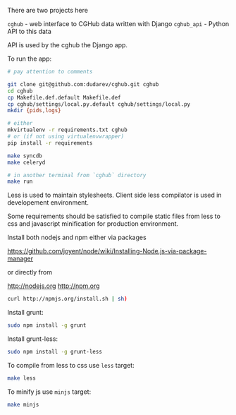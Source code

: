 There are two projects here 

`cghub` - web interface to CGHub data written with Django
`cghub_api` - Python API to this data

API is used by the cghub the Django app.

To run the app:

```bash
# pay attention to comments

git clone git@github.com:dudarev/cghub.git cghub
cd cghub
cp Makefile.def.default Makefile.def
cp cghub/settings/local.py.default cghub/settings/local.py
mkdir {pids,logs}

# either
mkvirtualenv -r requirements.txt cghub
# or (if not using virtualenvwrapper)
pip install -r requirements

make syncdb
make celeryd

# in another terminal from `cghub` directory
make run
```
Less is used to maintain stylesheets.
Client side less compilator is used in developement environment.

Some requirements should be satisfied to compile static files from less
to css and javascript minification for production environment.

Install both nodejs and npm either via packages

https://github.com/joyent/node/wiki/Installing-Node.js-via-package-manager

or directly from

http://nodejs.org http://npm.org

```bash
curl http://npmjs.org/install.sh | sh)
```
Install grunt:
```bash
sudo npm install -g grunt
```
Install grunt-less:
```bash
sudo npm install -g grunt-less
```

To compile from less to css use `less` target:
```bash
make less
```

To minify js use `minjs` target:
```bash
make minjs
```
